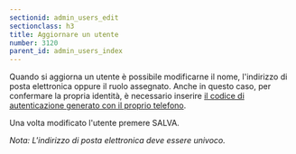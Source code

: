 ```yaml
---
sectionid: admin_users_edit
sectionclass: h3
title: Aggiornare un utente
number: 3120
parent_id: admin_users_index
---
```

Quando si aggiorna un utente è possibile modificarne il nome, l'indirizzo di posta elettronica oppure il ruolo assegnato.
Anche in questo caso, per confermare la propria identità, è necessario inserire <a href="https://acsinfo.github.io/traininghub/#otp">il codice di autenticazione generato con il proprio telefono</a>.

Una volta modificato l'utente premere SALVA.

_Nota: L'indirizzo di posta elettronica deve essere univoco._
